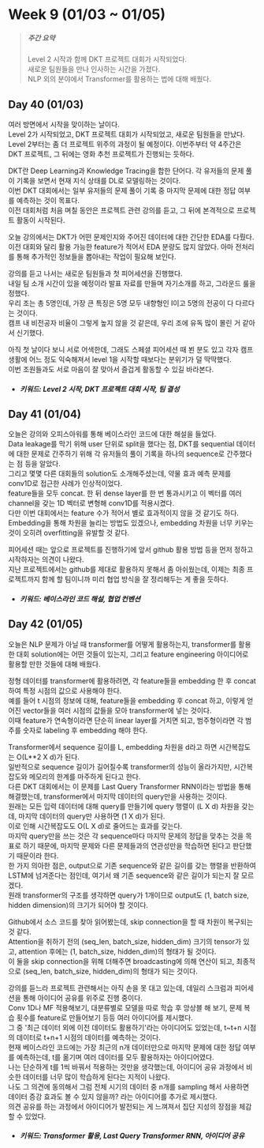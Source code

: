 Week 9 (01/03 ~ 01/05)
===
>  ##### 주간 요약
>  Level 2 시작과 함께 DKT 프로젝트 대회가 시작되었다.  
>  새로운 팀원들을 만나 인사하는 시간을 가졌다.  
>  NLP 외의 분야에서 Transformer를 활용하는 법에 대해 배웠다.  

Day 40 (01/03)
---
여러 방면에서 시작을 맞이하는 날이다.  
Level 2가 시작되었고, DKT 프로젝트 대회가 시작되었고, 새로운 팀원들을 만났다.  
Level 2부터는 좀 더 프로젝트 위주의 과정이 될 예정이다. 이번주부터 약 4주간은 DKT 프로젝트, 그 뒤에는 영화 추천 프로젝트가 진행되는 듯하다.  

DKT란 Deep Learning과 Knowledge Tracing을 합한 단어다. 각 유저들의 문제 풀이 기록을 보면서 현재 지식 상태를 DL로 모델링하는 것이다.  
이번 DKT 대회에서는 일부 유저들의 문제 풀이 기록 중 마지막 문제에 대한 정답 여부를 예측하는 것이 목표다.  
이전 대회처럼 처음 며칠 동안은 프로젝트 관련 강의를 듣고, 그 뒤에 본격적으로 프로젝트 활동이 시작된다.  

오늘 강의에서는 DKT가 어떤 문제인지와 주어진 데이터에 대한 간단한 EDA를 다뤘다.  
이전 대회와 달리 활용 가능한 feature가 적어서 EDA 분량도 많지 않았다. 아마 전처리를 통해 추가적인 정보들을 뽑아내는 작업이 필요해 보인다.  

강의를 듣고 나서는 새로운 팀원들과 첫 피어세션을 진행했다.  
내일 팀 소개 시간이 있을 예정이라 발표 자료를 만들며 자기소개를 하고, 그라운드 룰을 정했다.  
우리 조는 총 5명인데, 가장 큰 특징은 5명 모두 내향형인 I이고 5명의 전공이 다 다르다는 것이다.  
캠프 내 비전공자 비율이 그렇게 높지 않을 것 같은데, 우리 조에 유독 많이 몰린 거 같아서 신기했다.  

아직 첫 날이다 보니 서로 어색한데, 그래도 스페셜 피어세션 때 뵌 분도 있고 각자 캠프 생활에 어느 정도 익숙해져서 level 1을 시작할 때보다는 분위기가 덜 딱딱했다.  
이번 조원들과도 서로 마음이 잘 맞아서 즐겁게 활동할 수 있길 바라본다.  

+ ##### 키워드: Level 2 시작, DKT 프로젝트 대회 시작, 팀 결성

Day 41 (01/04)
---
오늘은 강의와 오피스아워를 통해 베이스라인 코드에 대한 해설을 들었다.  
Data leakage를 막기 위해 user 단위로 split을 했다는 점, DKT를 sequential 데이터에 대한 문제로 간주하기 위해 각 유저들의 풀이 기록을 하나의 sequence로 간주했다는 점 등을 알았다.  
그리고 몇몇 다른 대회들의 solution도 소개해주셨는데, 약물 효과 예측 문제를 conv1D로 접근한 사례가 인상적이었다.  
feature들을 모두 concat. 한 뒤 dense layer를 한 번 통과시키고 이 벡터를 여러 channel을 갖는 1D 벡터로 변형해 conv1D를 적용시켰다.  
다만 이번 대회에서는 feature 수가 적어서 별로 효과적이지 않을 것 같기도 하다. Embedding을 통해 차원을 늘리는 방법도 있겠으나, embedding 차원을 너무 키우는 것이 오히려 overfitting을 유발할 것 같다.  

피어세션 때는 앞으로 프로젝트를 진행하기에 앞서 github 활용 방법 등을 먼저 정하고 시작하자는 의견이 나왔다.  
지난 프로젝트에서는 github를 제대로 활용하지 못해서 좀 아쉬웠는데, 이제는 최종 프로젝트까지 함께 할 팀이니까 미리 협업 방식을 잘 정리해두는 게 좋을 듯하다.  

+ ##### 키워드: 베이스라인 코드 해설, 협업 컨벤션

Day 42 (01/05)
---
오늘은 NLP 문제가 아닐 때 transformer를 어떻게 활용하는지, transformer를 활용한 대회 solution에는 어떤 것들이 있는지, 그리고 feature engineering 아이디어로 활용할 만한 것들에 대해 배웠다.  

정형 데이터를 transformer에 활용하려면, 각 feature들을 embedding 한 후 concat하여 특정 시점의 값으로 사용해야 한다.  
예를 들어 t 시점의 정보에 대해, feature들을 embedding 후 concat 하고, 이렇게 얻어진 vector들을 여러 시점의 값들을 모아 transformer에 넣는 것이다.  
이때 feature가 연속형이라면 단순히 linear layer를 거치면 되고, 범주형이라면 각 범주를 숫자로 labeling 후 embedding 해야 한다.  

Transformer에서 sequence 길이를 L, embedding 차원을 d라고 하면 시간복잡도는 O(L**2 X d)가 된다.  
일반적으로 sequence 길이가 길어질수록 transformer의 성능이 올라가지만, 시간복잡도와 메모리의 한계를 마주하게 된다고 한다.  
다른 DKT 대회에서는 이 문제를 Last Query Transformer RNN이라는 방법을 통해 해결했는데, transformer에서 마지막 데이터의 query만을 사용하는 것이다.  
원래는 모든 입력 데이터에 대해 query를 만들기에 query 행렬이 (L X d) 차원을 갖는데, 마지막 데이터의 query만 사용하면 (1 X d)가 된다.  
이로 인해 시간복잡도도 O(L X d)로 줄어드는 효과를 갖는다.  
마지막 query만을 쓰는 것은 각 sequence마다 마지막 문제의 정답을 맞추는 것을 목표로 하기 때문에, 마지막 문제와 다른 문제들과의 연관성만을 학습하면 된다고 판단했기 때문이라 한다.  
한 가지 의아한 점은, output으로 기존 sequence와 같은 길이를 갖는 행렬을 반환하여 LSTM에 넘겨준다는 점인데, 여기서 왜 기존 sequence와 같은 길이가 되는지 잘 모르겠다.  
원래 transformer의 구조를 생각하면 query가 1개이므로 output도 (1, batch size, hidden dimension)의 크기가 되어야 할 것이다.  

Github에서 소스 코드를 찾아 읽어봤는데, skip connection을 할 때 차원이 복구되는 것 같다.  
Attention을 취하기 전의 (seq_len, batch_size, hidden_dim) 크기의 tensor가 있고, attention 후에는 (1, batch_size, hidden_dim)의 형태가 될 것이다.  
이 둘을 skip connection을 위해 더해주면 broadcasting에 의해 연산이 되고, 최종적으로 (seq_len, batch_size, hidden_dim)의 형태가 되는 것이다.  

강의를 듣느라 프로젝트 관련해서는 아직 손을 못 대고 있는데, 데일리 스크럼과 피어세션을 통해 아이디어 공유를 위주로 진행 중이다.  
Conv 1D나 MF 적용해보기, 대분류별로 모델을 따로 학습 후 앙상블 해 보기, 문제 복습 횟수를 feature로 만들어보기 등등 여러 아이디어를 제시했다.  
그 중 '최근 데이터 외에 이전 데이터도 활용하기'라는 아이디어도 있었는데, t~t+n 시점의 데이터로 t+n+1 시점의 데이터를 예측하는 것이다.  
현재 베이스라인 코드에는 가장 최근의 n개 데이터만으로 마지막 문제에 대한 정답 여부를 예측하는데, t를 옮기며 여러 데이터를 모두 활용하자는 아이디어였다.  
나는 단순하게 t를 1씩 바꿔서 적용하는 것만을 생각했는데, 아이디어 공유 과정에서 비슷한 데이터를 너무 많이 학습하게 된다는 지적이 나왔다.  
나도 그 의견에 동의해서 그럼 전체 시기의 데이터 중 n개를 sampling 해서 사용하면 데이터 증강 효과도 볼 수 있지 않을까? 라는 아이디어를 추가로 제시했다.  
의견 공유를 하는 과정에서 아이디어가 발전되는 게 느껴져서 집단 지성의 장점을 체감할 수 있었다.  

+ ##### 키워드: Transformer 활용, Last Query Transformer RNN, 아이디어 공유
